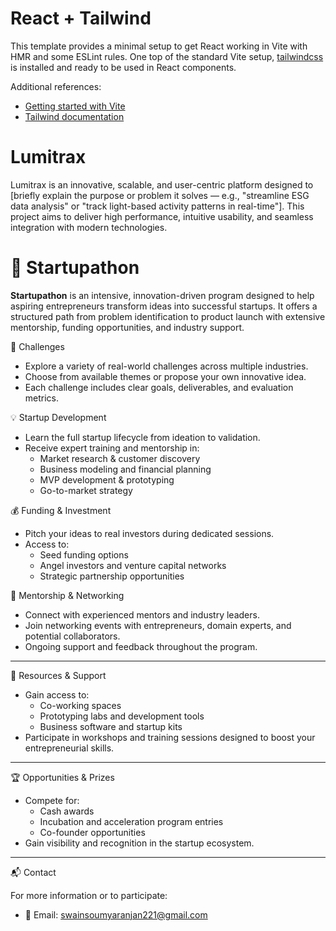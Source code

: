 # React + Tailwind

This template provides a minimal setup to get React working in Vite with HMR and some ESLint rules. One top of the standard Vite setup, [tailwindcss](https://tailwindcss.com/) is installed and ready to be used in React components.

Additional references:

- [Getting started with Vite](https://vitejs.dev/guide/)
- [Tailwind documentation](https://tailwindcss.com/docs/installation)
# Lumitrax

Lumitrax is an innovative, scalable, and user-centric platform designed to [briefly explain the purpose or problem it solves — e.g., "streamline ESG data analysis" or "track light-based activity patterns in real-time"]. This project aims to deliver high performance, intuitive usability, and seamless integration with modern technologies.
# 🚀 Startupathon

**Startupathon** is an intensive, innovation-driven program designed to help aspiring entrepreneurs transform ideas into successful startups. It offers a structured path from problem identification to product launch with extensive mentorship, funding opportunities, and industry support.

 🎯 Challenges

- Explore a variety of real-world challenges across multiple industries.
- Choose from available themes or propose your own innovative idea.
- Each challenge includes clear goals, deliverables, and evaluation metrics.

 💡 Startup Development

- Learn the full startup lifecycle from ideation to validation.
- Receive expert training and mentorship in:
  - Market research & customer discovery
  - Business modeling and financial planning
  - MVP development & prototyping
  - Go-to-market strategy

 💰 Funding & Investment

- Pitch your ideas to real investors during dedicated sessions.
- Access to:
  - Seed funding options
  - Angel investors and venture capital networks
  - Strategic partnership opportunities

👥 Mentorship & Networking

- Connect with experienced mentors and industry leaders.
- Join networking events with entrepreneurs, domain experts, and potential collaborators.
- Ongoing support and feedback throughout the program.

---
 🧰 Resources & Support

- Gain access to:
  - Co-working spaces
  - Prototyping labs and development tools
  - Business software and startup kits
- Participate in workshops and training sessions designed to boost your entrepreneurial skills.

---

🏆 Opportunities & Prizes

- Compete for:
  - Cash awards
  - Incubation and acceleration program entries
  - Co-founder opportunities
- Gain visibility and recognition in the startup ecosystem.

---

 📬 Contact

For more information or to participate:

- 📧 Email: swainsoumyaranjan221@gmail.com






